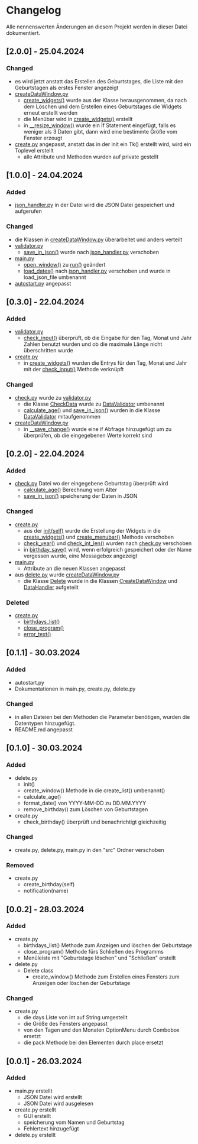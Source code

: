 # Changelog
Alle nennenswerten Änderungen an diesem Projekt werden in dieser Datei dokumentiert.


## [2.0.0] - 25.04.2024
### Changed
+ es wird jetzt anstatt das Erstellen des Geburtstages, die Liste mit den Geburtstagen als erstes Fenster angezeigt
+ [createDataWindow.py](https://github.com/PixelPilot24/Geburtstage/blob/2.0.0/src/createDataWindow.py)
  + [create_widgets()](https://github.com/PixelPilot24/Geburtstage/blob/2.0.0/src/createDataWindow.py#L83) wurde aus
  der Klasse herausgenommen, da nach dem Löschen und dem Erstellen eines Geburtstages die Widgets erneut erstellt werden
  + die Menübar wird in
  [create_widgets()](https://github.com/PixelPilot24/Geburtstage/blob/2.0.0/src/createDataWindow.py#L69) erstellt
  + in [__resize_window()](https://github.com/PixelPilot24/Geburtstage/blob/2.0.0/src/createDataWindow.py#L61) wurde
  ein If Statement eingefügt, falls es weniger als 3 Daten gibt, dann wird eine bestimmte Größe vom Fenster erzeugt
+ [create.py](https://github.com/PixelPilot24/Geburtstage/blob/2.0.0/src/create.py) angepasst, anstatt das in der init
ein Tk() erstellt wird, wird ein Toplevel erstellt
  + alle Attribute und Methoden wurden auf private gestellt


## [1.0.0] - 24.04.2024
### Added
+ [json_handler.py](https://github.com/PixelPilot24/Geburtstage/blob/1.0.0/src/json_handler.py) in der Datei wird die
JSON Datei gespeichert und aufgerufen

### Changed
+ die Klassen in [createDataWindow.py](https://github.com/PixelPilot24/Geburtstage/blob/1.0.0/src/createDataWindow.py)
überarbeitet und anders verteilt
+ [validator.py](https://github.com/PixelPilot24/Geburtstage/blob/1.0.0/src/validator.py)
  + [save_in_json()](https://github.com/PixelPilot24/Geburtstage/blob/0.3.0/src/validator.py#L107) wurde nach
  [json_handler.py](https://github.com/PixelPilot24/Geburtstage/blob/1.0.0/src/json_handler.py#L10) verschoben
+ [main.py](https://github.com/PixelPilot24/Geburtstage/blob/1.0.0/src/main.py)
  + [open_window()](https://github.com/PixelPilot24/Geburtstage/blob/0.3.0/src/main.py#L47) zu
  [run()](https://github.com/PixelPilot24/Geburtstage/blob/1.0.0/src/main.py#L47) geändert
  + [load_dates()](https://github.com/PixelPilot24/Geburtstage/blob/0.3.0/src/main.py#L54) nach
  [json_handler.py](https://github.com/PixelPilot24/Geburtstage/blob/1.0.0/src/json_handler.pyL#15) verschoben und wurde
  in load_json_file umbenannt
+ [autostart.py](https://github.com/PixelPilot24/Geburtstage/blob/1.0.0/src/autostart.py#L4) angepasst

## [0.3.0] - 22.04.2024
### Added
+ [validator.py](https://github.com/PixelPilot24/Geburtstage/blob/0.3.0/src/validator.py)
  + [check_input()](https://github.com/PixelPilot24/Geburtstage/blob/0.3.0/src/validator.py#L10) überprüft, ob
  die Eingabe für den Tag, Monat und Jahr Zahlen benutzt wurden und ob die maximale Länge nicht überschritten
  wurde
+ [create.py](https://github.com/PixelPilot24/Geburtstage/blob/0.3.0/src/create.py)
  + in [create_widgets()](https://github.com/PixelPilot24/Geburtstage/blob/0.3.0/src/create.py#L29) wurden die Entrys
  für den Tag, Monat und Jahr mit der
  [check_input()](https://github.com/PixelPilot24/Geburtstage/blob/0.3.0/src/validator.py#L10) Methode verknüpft

### Changed
+ [check.py](https://github.com/PixelPilot24/Geburtstage/blob/0.2.0/src/check.py) wurde zu
[validator.py](https://github.com/PixelPilot24/Geburtstage/blob/0.3.0/src/validator.py)
  + die Klasse [CheckData](https://github.com/PixelPilot24/Geburtstage/blob/0.2.0/src/validator.py#L8) wurde zu
  [DataValidator](https://github.com/PixelPilot24/Geburtstage/blob/0.2.0/src/validator.py#L8) umbenannt
  + [calculate_age()](https://github.com/PixelPilot24/Geburtstage/blob/0.3.0/src/validator.py#L96) und
  [save_in_json()](https://github.com/PixelPilot24/Geburtstage/blob/0.3.0/src/validator.py#L107) wurden in
  die Klasse [DataValidator](https://github.com/PixelPilot24/Geburtstage/blob/0.2.0/src/validator.py#L8)
  mitaufgenommen
+ [createDataWindow.py](https://github.com/PixelPilot24/Geburtstage/blob/0.3.0/src/createDataWindow.py)
  + in [__save_change()](https://github.com/PixelPilot24/Geburtstage/blob/0.3.0/src/createDataWindow.py#L104)
  wurde eine if Abfrage hinzugefügt um zu überprüfen, ob die eingegebenen Werte korrekt sind

## [0.2.0] - 22.04.2024

### Added
+ [check.py](https://github.com/PixelPilot24/Geburtstage/blob/0.2.0/src/check.py)
Datei wo der eingegebene Geburtstag überprüft wird
  + [calculate_age()](https://github.com/PixelPilot24/Geburtstage/blob/0.2.0/src/check.py#L81) 
  Berechnung vom Alter
  + [save_in_json()](https://github.com/PixelPilot24/Geburtstage/blob/0.2.0/src/check.py#L92)
  speicherung der Daten in JSON

### Changed
+ [create.py](https://github.com/PixelPilot24/Geburtstage/blob/0.2.0/src/create.py)
  + aus der [init(self)](https://github.com/PixelPilot24/Geburtstage/blob/0.1.1/src/create.py#L16) 
  wurde die Erstellung der Widgets in die
  [create_widgets()](https://github.com/PixelPilot24/Geburtstage/blob/0.2.0/src/create.py#L30) und 
  [create_menubar()](https://github.com/PixelPilot24/Geburtstage/blob/0.2.0/src/create.py#L49) Methode verschoben
  + [check_year()](https://github.com/PixelPilot24/Geburtstage/blob/0.1.1/src/create.py#L84) und
  [check_int_len()](https://github.com/PixelPilot24/Geburtstage/blob/0.1.1/src/create.py#L30) wurden nach
  [check.py](https://github.com/PixelPilot24/Geburtstage/blob/0.2.0/src/check.py) verschoben
  + in [birthday_save()](https://github.com/PixelPilot24/Geburtstage/blob/0.1.1/src/create.py#L61) wird,
  wenn erfolgreich gespeichert oder der Name vergessen wurde, eine Messagebox angezeigt
+ [main.py](https://github.com/PixelPilot24/Geburtstage/blob/0.2.0/src/main.py)
  + Attribute an die neuen Klassen angepasst
+ aus [delete.py](https://github.com/PixelPilot24/Geburtstage/blob/0.1.1/src/delete.py) wurde 
[createDataWindow.py](https://github.com/PixelPilot24/Geburtstage/blob/0.2.0/src/createDataWindow.py)
  + die Klasse [Delete](https://github.com/PixelPilot24/Geburtstage/blob/0.1.1/src/delete.py#L7) wurde
  in die Klassen [CreateDataWindow](https://github.com/PixelPilot24/Geburtstage/blob/0.2.0/src/delete.py#L7)
  und [DataHandler](https://github.com/PixelPilot24/Geburtstage/blob/0.1.1/src/delete.py#L80) aufgeteilt

### Deleted
+ [create.py](https://github.com/PixelPilot24/Geburtstage/blob/0.2.0/src/create.py)
  + [birthdays_list()](https://github.com/PixelPilot24/Geburtstage/blob/0.1.1/src/create.py#L64)
  + [close_program()](https://github.com/PixelPilot24/Geburtstage/blob/0.1.1/src/create.py#L71)
  + [error_text()](https://github.com/PixelPilot24/Geburtstage/blob/0.1.1/src/create.py#L77)


## [0.1.1] - 30.03.2024

### Added
+ autostart.py
+ Dokumentationen in main.py, create.py, delete.py

### Changed
+ in allen Dateien bei den Methoden die Parameter benötigen, wurden die Datentypen hinzugefügt.
+ README.md angepasst


## [0.1.0] - 30.03.2024

### Added
+ delete.py
  + init()
  + create_window() Methode in die create_list() umbenannt()
  + calculate_age()
  + format_date() von YYYY-MM-DD zu DD.MM.YYYY
  + remove_birthday() zum Löschen von Geburtstagen
+ create.py
  + check_birthday() überprüft und benachrichtigt gleichzeitig

### Changed
+ create.py, delete.py, main.py in den "src" Ordner verschoben

### Removed
+ create.py
  + create_birthday(self)
  + notification(name)


## [0.0.2] - 28.03.2024

### Added
+ create.py
  + birthdays_list() Methode zum Anzeigen und löschen der Geburtstage
  + close_program() Methode fürs Schließen des Programms
  + Menüleiste mit "Geburtstage löschen" und "Schließen" erstellt
+ delete.py
  + Delete class
    + create_window() Methode zum Erstellen eines Fensters zum Anzeigen oder löschen der Geburtstage

### Changed
+ create.py
  + die days Liste von int auf String umgestellt
  + die Größe des Fensters angepasst
  + von den Tagen und den Monaten OptionMenu durch Combobox ersetzt
  + die pack Methode bei den Elementen durch place ersetzt


## [0.0.1] - 26.03.2024

### Added
+ main.py erstellt
  + JSON Datei wird erstellt
  + JSON Datei wird ausgelesen
+ create.py erstellt
  + GUI erstellt
  + speicherung vom Namen und Geburtstag
  + Fehlertext hinzugefügt
+ delete.py erstellt